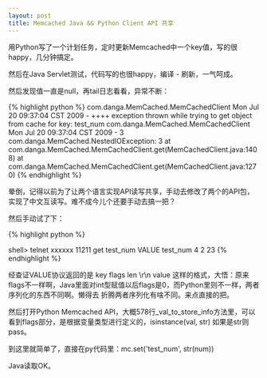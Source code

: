 ```yaml
---
layout: post
title: Memcached Java && Python Client API 共享
---
```


用Python写了一个计划任务，定时更新Memcached中一个key值，写的很happy，几分钟搞定。

然后在Java Servlet测试，代码写的也很happy，编译 - 刷新，一气呵成。

然后发现值一直是null，再tail日志看看，异常不断：

{% highlight python %}
com.danga.MemCached.MemCachedClient Mon Jul 20 09:37:04 CST 2009 - ++++ exception thrown while trying to get object from cache for key: test_num
 com.danga.MemCached.MemCachedClient Mon Jul 20 09:37:04 CST 2009 - 3
 com.danga.MemCached.NestedIOException: 3
 at com.danga.MemCached.MemCachedClient.get(MemCachedClient.java:1408)
 at com.danga.MemCached.MemCachedClient.get(MemCachedClient.java:1270)
{% endhighlight %}

晕倒，记得以前为了让两个语言实现API读写共享，手动去修改了两个的API包，实现了中文互读写。难不成今儿个还要手动去搞一把？

然后手动试了下：

{% highlight python %}

shell> telnet xxxxxx 11211
get test_num
VALUE test_num 4 2
23
{% endhighlight %}

经查证VALUE协议返回的是 key flags len \r\n value 这样的格式，大悟：原来flags不一样啊，Java里面对int型赋值以后flags是0，而Python里则不一样，两者序列化的东西不同啊。懒得去 折腾两者序列化有啥不同。来点直接的把。

然后打开Python Memcached API，大概578行_val_to_store_info方法里，可以看到flags部分，是根据变量类型进行定义的，isinstance(val, str) 如果是str则pass。

到这里就简单了，直接在py代码里：mc.set('test_num', str(num))

Java读取OK。

